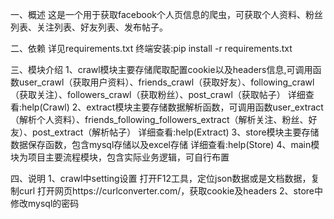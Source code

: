 一、概述
这是一个用于获取facebook个人页信息的爬虫，可获取个人资料、粉丝列表、关注列表、好友列表、发布帖子。

二、依赖
详见requirements.txt
终端安装:pip install -r requirements.txt

三、模块介绍
1、crawl模块主要存储爬取配置cookie以及headers信息,可调用函数user_crawl（获取用户资料）、friends_crawl（获取好友）、following_crawl（获取关注）、followers_crawl（获取粉丝）、post_crawl（获取帖子）
详细查看:help(Crawl)
2、extract模块主要存储数据解析函数，可调用函数user_extract（解析个人资料）、friends_following_followers_extract（解析关注、粉丝、好友）、post_extract（解析帖子）
详细查看:help(Extract)
3、store模块主要存储数据保存函数，包含mysql存储以及excel存储
详细查看:help(Store)
4、main模块为项目主要流程模块，包含实际业务逻辑，可自行布置

四、说明
1、crawl中setting设置
打开F12工具，定位json数据或是文档数据，复制curl
打开网页https://curlconverter.com/，获取cookie及headers
2、store中修改mysql的密码
